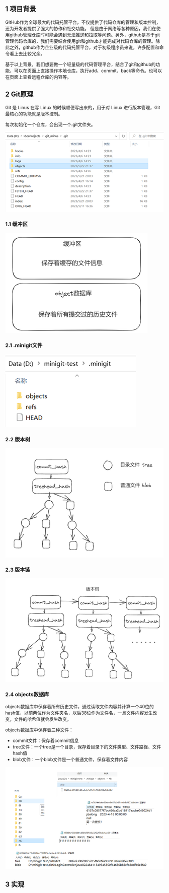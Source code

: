 ## 1 项目背景

GitHub作为全球最大的代码托管平台，不仅提供了代码仓库的管理和版本控制，还为开发者提供了强大的协作和社交功能。
 但是由于网络等各种原因，我们在使用github管理仓库时可能会遇到无法推送和拉取等问题。另外，github是基于git管理代码仓库的，我们需要结合使用git和github才能完成对代码仓库的管理。除此之外，github作为企业级的代码托管平台，对于初级程序员来说，许多配置和命令看上去比较冗余。

基于以上背景，我们想要做一个轻量级的代码管理平台，结合了git和github的功能，可以在页面上直接操作本地仓库，执行add、commit、back等命令。也可以在页面上查看远程仓库的内容等。

## 2 Git原理

Git 是 Linus 在写 Linux 的时候顺便写出来的，用于对 Linux 进行版本管理，Git最核心的功能就是版本控制。

每次初始化一个仓库，会出现一个.git文件夹。

![image-20230530204906447](markdown-img/README.assets/image-20230530204906447.png)

### 1.1 缓冲区

![image-20230530204919347](markdown-img/README.assets/image-20230530204919347.png)

### 2.1 .minigit文件

![image-20230530204944074](markdown-img/README.assets/image-20230530204944074.png)

### 2.2 版本树

![image-20230530204958328](markdown-img/README.assets/image-20230530204958328.png)

### 2.3 版本链

![image-20230530205004018](markdown-img/README.assets/image-20230530205004018.png)

### 2.4 objects数据库

objects数据库中保存着所有历史文件，通过读取文件内容并计算一个40位的hash值，以前两位作为文件夹名，以后38位作为文件名，一旦文件内容发生改变，文件的哈希值就会发生改变。

objects数据库中保存着三种文件：

- commit文件：保存着commit信息
- tree文件：一个tree是一个目录，保存着目录下的文件类型、文件路径、文件hash值
- blob文件：一个blob文件是一个普通文件，保存着文件内容

![image-20230530205442128](markdown-img/README.assets/image-20230530205442128.png)

## 3 实现

